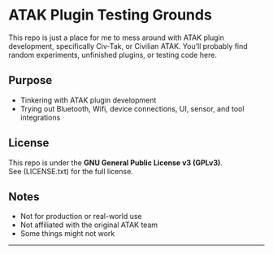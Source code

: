 # ATAK Plugin Testing Grounds

This repo is just a place for me to mess around with ATAK plugin development, specifically Civ-Tak, or Civilian ATAK.
You’ll probably find random experiments, unfinished plugins, or testing code here.

## Purpose
- Tinkering with ATAK plugin development
- Trying out Bluetooth, Wifi, device connections, UI, sensor, and tool integrations

## License
This repo is under the **GNU General Public License v3 (GPLv3)**.  
See (LICENSE.txt) for the full license.

## Notes
- Not for production or real-world use  
- Not affiliated with the original ATAK team  
- Some things might not work

---
